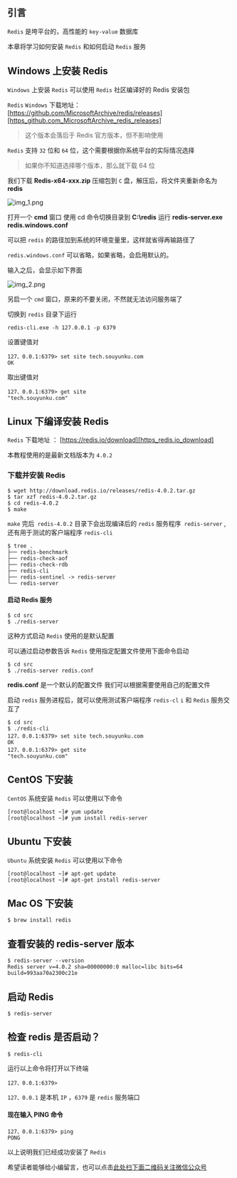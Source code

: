 ## 引言
`Redis` 是垮平台的，高性能的 `key-value` 数据库

本章将学习如何安装 `Redis` 和如何启动 `Redis` 服务

## Windows 上安装 Redis ##

`Windows` 上安装 `Redis` 可以使用 `Redis` 社区编译好的 Redis 安装包

`Redis` `Windows` 下载地址：[https://github.com/MicrosoftArchive/redis/releases][https_github.com_MicrosoftArchive_redis_releases]

> 这个版本会落后于 Redis 官方版本，但不影响使用

`Redis` 支持 `32` 位和 `64` 位，这个需要根据你系统平台的实际情况选择

> 如果你不知道选择哪个版本，那么就下载 64 位

我们下载 **Redis-x64-xxx.zip** 压缩包到 `C` 盘，解压后，将文件夹重新命名为 **redis**

![img\_1.png][img_1.png]

打开一个 **cmd** 窗口 使用 cd 命令切换目录到 **C:\\redis** 运行 **redis-server.exe redis.windows.conf**

可以把 `redis` 的路径加到系统的环境变量里，这样就省得再输路径了

`redis.windows.conf` 可以省略，如果省略，会启用默认的。

输入之后，会显示如下界面

![img\_2.png][img_2.png]

另启一个 `cmd` 窗口，原来的不要关闭，不然就无法访问服务端了

切换到 `redis` 目录下运行

```
redis-cli.exe -h 127.0.0.1 -p 6379
```

设置键值对

```
127、0.0.1:6379> set site tech.souyunku.com
OK
```

取出键值对

```
127、0.0.1:6379> get site
"tech.souyunku.com"
```

## Linux 下编译安装 Redis ##

`Redis` 下载地址 ： [https://redis.io/download][https_redis.io_download]

本教程使用的是最新文档版本为 `4.0.2`

### 下载并安装 Redis ###

```
$ wget http://download.redis.io/releases/redis-4.0.2.tar.gz
$ tar xzf redis-4.0.2.tar.gz
$ cd redis-4.0.2
$ make
```

`make` 完后` redis-4.0.2` 目录下会出现编译后的 `redis` 服务程序` redis-server` ,还有用于测试的客户端程序 `redis-cli`

```
$ tree .
├── redis-benchmark
├── redis-check-aof
├── redis-check-rdb
├── redis-cli
├── redis-sentinel -> redis-server
└── redis-server
```

#### 启动 Redis 服务 ####

```
$ cd src
$ ./redis-server
```

这种方式启动 `Redis` 使用的是默认配置

可以通过启动参数告诉 `Redis` 使用指定配置文件使用下面命令启动

```
$ cd src
$ ./redis-server redis.conf
```

**redis.conf** 是一个默认的配置文件 我们可以根据需要使用自己的配置文件

启动 `redis` 服务进程后，就可以使用测试客户端程序 `redis-cl` `i` 和 `Redis` 服务交互了

```
$ cd src
$ ./redis-cli
127、0.0.1:6379> set site tech.souyunku.com
OK
127、0.0.1:6379> get site
"tech.souyunku.com"
```

## CentOS 下安装 ##

`CentOS` 系统安装 `Redis` 可以使用以下命令

```
[root@localhost ~]# yum update
[root@localhost ~]# yum install redis-server
```

## Ubuntu 下安装 ##

`Ubuntu` 系统安装 `Redis` 可以使用以下命令

```
[root@localhost ~]# apt-get update
[root@localhost ~]# apt-get install redis-server
```

## Mac OS 下安装 ##

```
$ brew install redis
```

## 查看安装的 redis-server 版本 ##

```
$ redis-server --version
Redis server v=4.0.2 sha=00000000:0 malloc=libc bits=64 build=993aa70a2300c21e
```

## 启动 Redis ##

```
$ redis-server
```

## 检查 redis 是否启动？ ##

```
$ redis-cli
```

运行以上命令将打开以下终端

```
127、0.0.1:6379>
```

`127、0.0.1` 是本机 `IP` ，`6379` 是 `redis` 服务端口

#### 现在输入 PING 命令 ####

```
127、0.0.1:6379> ping
PONG
```

以上说明我们已经成功安装了 `Redis`


[https_github.com_MicrosoftArchive_redis_releases]: https://github.com/MicrosoftArchive/redis/releases
[img_1.png]: https://gitee.com/duchaochen/gongzhonghao/raw/master/个人博客文章/001-images/souyunku-web/2019/08/0803/02/3/img_1.png
[img_2.png]: https://gitee.com/duchaochen/gongzhonghao/raw/master/个人博客文章/001-images/souyunku-web/2019/08/0803/02/3/img_2.png
[https_redis.io_download]: https://redis.io/download


希望读者能够给小编留言，也可以点击[此处扫下面二维码关注微信公众号](https://www.ycbbs.vip/?p=28 "此处扫下面二维码关注微信公众号")